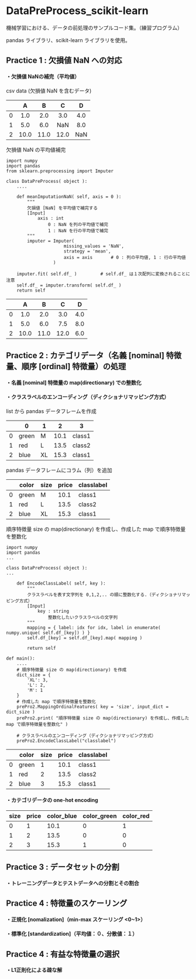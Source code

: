 <a name="DataPreProcess_scikit-learn"></a>
# DataPreProcess_scikit-learn

機械学習における、データの前処理のサンプルコード集。（練習プログラム）

pandas ライブラリ、scikit-learn ライブラリを使用。

## Practice 1 : 欠損値 NaN への対応

#### ・欠損値 NaNの補完（平均値）

csv data (欠損値 NaN を含むデータ)

||A|B|C|D|
|:--:|:--:|:--:|:--:|:--:|
|0|1.0|2.0|3.0|4.0|
|1|5.0|6.0|NaN|8.0|
|2|10.0|11.0|12.0|NaN|

欠損値 NaN の平均値補完

```
import numpy
import pandas
from sklearn.preprocessing import Imputer

class DataPreProcess( object ):
    ....
    
    def meanImputationNaN( self, axis = 0 ):
        """
        欠損値 [NaN] を平均値で補完する
        [Input]
            axis : int
                0 : NaN を列の平均値で補完
                1 : NaN を行の平均値で補完
        """
        imputer = Imputer( 
                      missing_values = 'NaN', 
                      strategy = 'mean', 
                      axis = axis       # 0 : 列の平均値, 1 : 行の平均値
                  )
        
    imputer.fit( self.df_ )         # self.df_ は１次配列に変換されることに注意
    self.df_ = imputer.transform( self.df_ )
    return self
```

||A|B|C|D|
|:--:|:--:|:--:|:--:|:--:|
|0|1.0|2.0|3.0|4.0|
|1|5.0|6.0|7.5|8.0|
|2|10.0|11.0|12.0|6.0|

## Practice 2 : カテゴリデータ（名義 [nominal] 特徴量、順序 [ordinal] 特徴量）の処理

#### ・名義 [nominal] 特徴量の map(directionary) での整数化
#### ・クラスラベルのエンコーディング（ディクショナリマッピング方式）

list から pandas データフレームを作成

||0|1|2|3|
|---|---|---|---|---|
|0 |green |M   |10.1  |class1|
|1 |red   |L   |13.5  |class2|
|2 |blue  |XL  |15.3  |class1|

pandas データフレームにコラム（列）を追加

||color |size  |price |classlabel|
|---|---|---|---|---|
|0  |green |M   |10.1 |class1|
|1  |red   |L   |13.5 |class2|
|2  |blue  |XL  |15.3 |class1|

順序特徴量 size の map(directionary) を作成し、作成した map で順序特徴量を整数化

```
import numpy
import pandas
...

class DataPreProcess( object ):
...

    def EncodeClassLabel( self, key ):
        """
        クラスラベルを表す文字列を 0,1,2,.. の順に整数化する.（ディクショナリマッピング方式）
        [Input]
            key : string
                整数化したいクラスラベルの文字列
        """
        mapping = { label: idx for idx, label in enumerate( numpy.unique( self.df_[key]) ) }
        self.df_[key] = self.df_[key].map( mapping )

        return self

def main():
    ....
    # 順序特徴量 size の map(directionary) を作成
    dict_size = {
        'XL': 3,
        'L': 2,
        'M': 1
    }
    # 作成した map で順序特徴量を整数化
    prePro2.MappingOrdinalFeatures( key = 'size', input_dict = dict_size )
    prePro2.print( "順序特徴量 size の map(directionary) を作成し、作成した map で順序特徴量を整数化" )
    
    # クラスラベルのエンコーディング（ディクショナリマッピング方式）
    prePro2.EncodeClassLabel("classlabel")
```

||color  |size  |price |classlabel|
|---|---|---|---|---|
|0  |green  |1 |10.1  |class1 |
|1  |red    |2 |13.5  |class2 |
|2  |blue   |3 |15.3  |class1 |

#### ・カテゴリデータの one-hot encoding

|size|price|color_blue|color_green|color_red|
|---|---|---|---|---|
|0|1|10.1|0|1|0|
|1|2|13.5|0|0|1|
|2|3|15.3|1|0|0|


## Practice 3 : データセットの分割

#### ・トレーニングデータとテストデータへの分割とその割合

## Practice 4 : 特徴量のスケーリング

#### ・正規化 [nomalization]（min-max スケーリング <0~1>）

#### ・標準化 [standardization]（平均値：０、分散値：１）

## Practice 4 : 有益な特徴量の選択

#### ・L1正則化による疎な解
